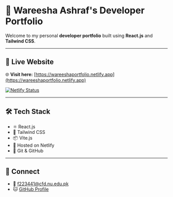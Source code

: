 # 🌸 Wareesha Ashraf's Developer Portfolio

Welcome to my personal **developer portfolio** built using **React.js** and **Tailwind CSS**.

---

## 🔗 Live Website

🌐 **Visit here:** [https://wareeshaportfolio.netlify.app](https://wareeshaportfolio.netlify.app)

[![Netlify Status](https://api.netlify.com/api/v1/badges/7548e0a8-a5f2-4383-89a6-1423b0f9f622/deploy-status)](https://app.netlify.com/sites/wareeshaportfolio/deploys)

---

## 🛠 Tech Stack

- ⚛️ React.js
- 💨 Tailwind CSS
- 📦 Vite.js
- 🚀 Hosted on Netlify
- 🧠 Git & GitHub

---

## 🤝 Connect

- 📧 f223441@cfd.nu.edu.pk
- 🐱 [GitHub Profile](https://github.com/wareeshayyyyy)
